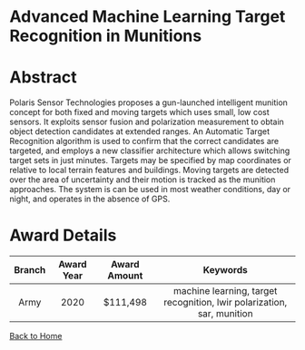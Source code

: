 
Advanced Machine Learning Target Recognition in Munitions
=========================================================

# Abstract


Polaris Sensor Technologies proposes a gun-launched intelligent munition concept for both fixed and moving targets which uses small, low cost sensors. It exploits sensor fusion and polarization measurement to obtain object detection candidates at extended ranges. An Automatic Target Recognition algorithm is used to confirm that the correct candidates are targeted, and employs a new classifier architecture which allows switching target sets in just minutes. Targets may be specified by map coordinates or relative to local terrain features and buildings. Moving targets are detected over the area of uncertainty and their motion is tracked as the munition approaches. The system is can be used in most weather conditions, day or night, and operates in the absence of GPS.  

# Award Details

|Branch|Award Year|Award Amount|Keywords|
| :---: | :---: | :---: | :---: |
|Army|2020|$111,498|machine learning, target recognition, lwir polarization, sar, munition|
  
  


[Back to Home](https://github.com/chrischow/dod_sbir_awards#1050)